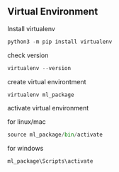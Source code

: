 

## Virtual Environment
Install virtualenv

```python
python3 -m pip install virtualenv
```

check version
```python
virtualenv --version
```

 create virtual environtment

 ```python
 virtualenv ml_package
 ```

 activate virtual environment

 for linux/mac
 ```python
 source ml_package/bin/activate
 ```
 for windows 
 ```python
 ml_package\Scripts\activate
 ```